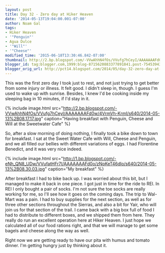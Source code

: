 ```yaml
---
layout: post
title: Day 32 - Zero day at Hiker Heaven
date: '2014-05-13T19:04:00.001-07:00'
author: Noam Gal
tags:
- Hiker Heaven
- '"Penguin"'
- Agua Dulce
- '"Will"'
- '"Cheese"'
modified_time: '2015-06-18T13:30:46.842-07:00'
thumbnail: http://2.bp.blogspot.com/-VVwAhhN4fOs/VVufg7hCeyI/AAAAAAAFd0w/4VrmVh-KrmI/s72-c/2014-05-13%2B08.17.17.jpg
blogger_id: tag:blogger.com,1999:blog-8715620883377891841.post-7545394327281419380
blogger_orig_url: http://pct14.blogspot.com/2014/05/day-32-zero-day-at-hiker-heaven.html
---
```


This was the first zero day I took just to rest, and not just trying to get better from some injury or illness. It felt good. I didn't sleep in, though. I guess I'm used to wake up with sunrise. Besides, I knew I'd be cooking inside my sleeping bag in 10 minutes, if I'd stay in it. 
 
{% include image.html src="http://2.bp.blogspot.com/-VVwAhhN4fOs/VVufg7hCeyI/AAAAAAAFd0w/4VrmVh-KrmI/s640/2014-05-13%2B08.17.17.jpg" caption="Having breakfast with Penguin, Cheese and Will at the Sweetwater Cafe" %}

So, after a slow morning of doing nothing, I finally took a bike down to town for breakfast. I sat at the Sweet Water Cafe with Will, Cheese and Penguin, and we all filled our bellies with different variations of eggs. I had Florentine Benedict, and it was very nice indeed.
 
{% include image.html src="http://1.bp.blogspot.com/-eNh_QN8_UDw/VVufatHFr7I/AAAAAAAFd0o/zNpKeT46dlo/s640/2014-05-13%2B08.30.03.jpg" caption="My breakfast" %}

After breakfast I had to bike back up. I was worried about this bit, but I managed to make it back in one piece. I got just in time for the ride to REI. In REI I only bought a pair of socks. I'm not sure the toe socks are really working for me, so I'll see how it goes on the coming days. The trip to Wal-Mart was a pain. I had to buy supplies for the next section, as well as for three other sections throughout the Sierras, and also a bit for Yair, who will join us for that section of the trail. I came back with a big box full of food I had to distribute to different boxes, and we shipped them from here. They really do run an excellent operation here at Hiker Heaven. I just hope we calculated all of our food rations right, and that we will manage to get some bagels and cheese along the way as well.

Right now we are getting ready to have our pita with humus and tomato dinner. I'm getting hungry just by thinking about it.
